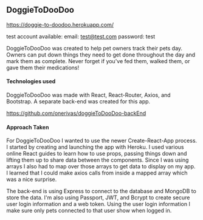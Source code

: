 ## DoggieToDooDoo

https://doggie-to-doodoo.herokuapp.com/

test account available:
email: test@test.com
password: test

DoggieToDooDoo was created to help pet owners track their pets day. Owners can put down things they need to get done throughout the day and mark them as complete. 
Never forget if you've fed them, walked them, or gave them their medications!

#### Technologies used

DoggieToDooDoo was made with React, React-Router, Axios, and Bootstrap. A separate back-end was created for this app.

https://github.com/onerivas/doggieToDooDoo-backEnd

#### Approach Taken

For DoggieToDooDoo I wanted to use the newer Create-React-App process. I started by creating and launching the app with Heroku. 
I used various online React guides to learn how to use props, passing things down and lifting them up to share data between the components. 
Since I was using arrays I also had to map over those arrays to get data to display on my app. I learned that I could make axios calls from inside a mapped 
array which was a nice surprise.

The back-end is using Express to connect to the database and MongoDB to store the data. I'm also using Passport, JWT, 
and Bcrypt to create secure user login information and a web token. Using the user login information I make sure only pets connected to
that user show when logged in.
